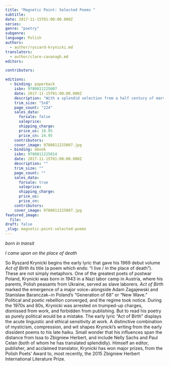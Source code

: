 ```yaml
---
title: "Magnetic Point: Selected Poems "
subtitle:
date: 2017-11-15T01:00:00.000Z
series:
genre: "poetry"
subgenre:
language: Polish
authors:
  - author/ryszard-krynicki.md
translators:
  - author/clare-cavanagh.md
editors:

contributors:

editions:
  - binding: paperback
    isbn: 9780811225007
    date: 2017-11-15T01:00:00.000Z
    description: "With a splendid selection from a half century of marvelous poems, a major Polish poet appears in English at last "
    trim_size: "5x8"
    page_count: "224"
    sales_data:
      forsale: false
      saleprice:
      shipping_charge:
      price_us: 18.95
      price_cn: 24.95
    contributors:
    cover_image: 9780811225007.jpg
  - binding: ebook
    isbn: 9780811225014
    date: 2017-11-15T01:00:00.000Z
    description: ""
    trim_size: ""
    page_count: ""
    sales_data:
      forsale: true
      saleprice:
      shipping_charge:
      price_us:
      price_cn:
    contributors:
    cover_image: 9780811225007.jpg
featured_image:
  file:
draft: false
_slug: magnetic-point-selected-poems
---
```


_born in transit_

_I came upon on the place of death_

So Ryszard Krynicki begins the early lyric that gave his 1969 debut volume _Act of Birth_ its title (a poem which ends: “I live / in the place of death”). These are not simply metaphors. One of the greatest poets of postwar Poland, Krynicki was born in 1943 in a Nazi labor camp in Austria, where his parents, Polish peasants from Ukraine, served as slave laborers. _Act of Birth_ marked the emergence of a major voice−alongside Adam Zagajewski and Stanislaw Baranczak−in Poland’s “Generation of 68” or “New Wave.” Political and poetic rebellion converged, and the regime took notice. During the 1970s and 80s, Krynicki was arrested on trumped-up charges, dismissed from work, and forbidden from publishing. But to read his poetry as purely political would be a mistake. The early lyric “Act of Birth” displays the acute linguistic and ethical sensitivity at work. A distinctive combination of mysticism, compression, and wit shapes Krynicki’s writing from the early dissident poems to his late haiku. Small wonder that his influences span the distance from Issa to Zbigniew Herbert, and include Nelly Sachs and Paul Celan (both of whom he has translated splendidly). Himself an editor, publisher, and acclaimed translator, Krynicki has won major prizes, from the Polish Poets’ Award to, most recently, the 2015 Zbigniew Herbert International Literature Prize.

